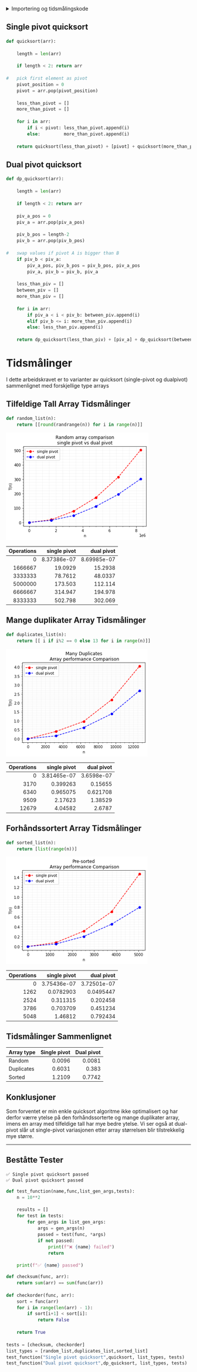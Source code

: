 <details>
  <summary>Importering og tidsmålingskode</summary>
  
  

```python
from IPython.display import HTML, display
import tabulate
from random import randrange
import matplotlib.pyplot as plt
import numpy as np
import sys
import time
sys.setrecursionlimit(round(10**6))

def setupPlot():
    plt.minorticks_on()
    plt.grid(b=True, which='both',color='#D3D3D3', linestyle='-', alpha=0.3)
    plt.legend(loc="upper left")
    plt.ylabel('T(n)')
    plt.xlabel('n')
    
def flushPrintLine():
    print(f"                                                                 ",end='\r')
```

## Kode for tidsmålinger


```python
def take_time_of(function, args):
    
    start = time.time()
    time_taken = 0
    repeats=0
    min_accuracy = 0.1
    
    while True:
        function(*args)
    
        repeats = repeats + 1
        time_taken = time.time() - start
        if time_taken > min_accuracy: break
    
    return time_taken / repeats 
```


```python
def compare(functions, names, gen_args, **kwargs):

#   initialize vars
    total_steps = kwargs.get('steps', 5)
    scale = kwargs.get('scale', 3)
    max_operations = round(10**scale)
    step_length = max_operations / total_steps
    operations = [round(s * step_length) for s in range(total_steps)]   
    
    results = []
    colors = ['r','b','g','c','m','y']
 
    
#   going trough every function  
    for i in range(len(functions)):
        
#       calculate times at different (n) complexities
        data = []
        for step in range(total_steps):
            
            n = operations[step]
            arguments = gen_args(n)
            function = functions[i]
         
            print(f"Loading: {names[i]} | {step}/{total_steps} | n = {n}",end='\r')
            
            data.append( take_time_of(function, arguments) )
            
        plt.plot(operations, data, colors[i] + 'o--', label=names[i])
        results.append(data)
    
#   remove loading text
    flushPrintLine()
    
#   display plot
    if 'title' in kwargs: plt.title(kwargs.get('title'))
    setupPlot()
    plt.show()
    
#   display table with data
    headers = ["Operations", *names]
    data = zip(operations, *results)
    display(HTML(tabulate.tabulate(data, headers, tablefmt='html')))
```

</details>

## Single pivot quicksort


```python
def quicksort(arr):

    length = len(arr)
    
    if length < 2: return arr
    
#   pick first element as pivot
    pivot_position = 0
    pivot = arr.pop(pivot_position)
    
    less_than_pivot = []
    more_than_pivot = []
    
    for i in arr:
        if i < pivot: less_than_pivot.append(i)
        else:         more_than_pivot.append(i)
            
    return quicksort(less_than_pivot) + [pivot] + quicksort(more_than_pivot)
```

## Dual pivot quicksort


```python
def dp_quicksort(arr):

    length = len(arr)
    
    if length < 2: return arr

    piv_a_pos = 0
    piv_a = arr.pop(piv_a_pos)
    
    piv_b_pos = length-2
    piv_b = arr.pop(piv_b_pos)

#   swap values if pivot A is bigger than B
    if piv_b < piv_a:
        piv_a_pos, piv_b_pos = piv_b_pos, piv_a_pos
        piv_a, piv_b = piv_b, piv_a
    
    less_than_piv = []
    between_piv = []
    more_than_piv = []
    
    for i in arr:
        if piv_a < i < piv_b: between_piv.append(i)
        elif piv_b <= i: more_than_piv.append(i)
        else: less_than_piv.append(i)
    
    return dp_quicksort(less_than_piv) + [piv_a] + dp_quicksort(between_piv) + [piv_b] + dp_quicksort(more_than_piv)
```

# Tidsmålinger
I dette arbeidskravet er to varianter av quicksort (single-pivot og dualpivot) sammenlignet med forskjellige type arrays

## Tilfeldige Tall Array Tidsmålinger


```python
def random_list(n):
    return [[round(randrange(n)) for i in range(n)]]

```

                                                                    

![png](output_10_1.png)




<table>
<thead>
<tr><th style="text-align: right;">  Operations</th><th style="text-align: right;">  single pivot</th><th style="text-align: right;">   dual pivot</th></tr>
</thead>
<tbody>
<tr><td style="text-align: right;">           0</td><td style="text-align: right;">   8.37386e-07</td><td style="text-align: right;">  8.69985e-07</td></tr>
<tr><td style="text-align: right;">     1666667</td><td style="text-align: right;">  19.0929     </td><td style="text-align: right;"> 15.2938     </td></tr>
<tr><td style="text-align: right;">     3333333</td><td style="text-align: right;">  78.7612     </td><td style="text-align: right;"> 48.0337     </td></tr>
<tr><td style="text-align: right;">     5000000</td><td style="text-align: right;"> 173.503      </td><td style="text-align: right;">112.114      </td></tr>
<tr><td style="text-align: right;">     6666667</td><td style="text-align: right;"> 314.947      </td><td style="text-align: right;">194.978      </td></tr>
<tr><td style="text-align: right;">     8333333</td><td style="text-align: right;"> 502.798      </td><td style="text-align: right;">302.069      </td></tr>
</tbody>
</table>


## Mange duplikater Array Tidsmålinger


```python
def duplicates_list(n):
    return [[ i if i%2 == 0 else 13 for i in range(n)]]
```

                                                                     


![png](output_12_1.png)



<table>
<thead>
<tr><th style="text-align: right;">  Operations</th><th style="text-align: right;">  single pivot</th><th style="text-align: right;">  dual pivot</th></tr>
</thead>
<tbody>
<tr><td style="text-align: right;">           0</td><td style="text-align: right;">   3.81465e-07</td><td style="text-align: right;">  3.6598e-07</td></tr>
<tr><td style="text-align: right;">        3170</td><td style="text-align: right;">   0.399263   </td><td style="text-align: right;">  0.15655   </td></tr>
<tr><td style="text-align: right;">        6340</td><td style="text-align: right;">   0.965075   </td><td style="text-align: right;">  0.621708  </td></tr>
<tr><td style="text-align: right;">        9509</td><td style="text-align: right;">   2.17623    </td><td style="text-align: right;">  1.38529   </td></tr>
<tr><td style="text-align: right;">       12679</td><td style="text-align: right;">   4.04582    </td><td style="text-align: right;">  2.6787    </td></tr>
</tbody>
</table>


## Forhåndssortert Array Tidsmålinger


```python
def sorted_list(n):
    return [list(range(n))]
```

                                                                  

![png](output_14_1.png)



<table>
<thead>
<tr><th style="text-align: right;">  Operations</th><th style="text-align: right;">  single pivot</th><th style="text-align: right;">  dual pivot</th></tr>
</thead>
<tbody>
<tr><td style="text-align: right;">           0</td><td style="text-align: right;">   3.75436e-07</td><td style="text-align: right;"> 3.72501e-07</td></tr>
<tr><td style="text-align: right;">        1262</td><td style="text-align: right;">   0.0782903  </td><td style="text-align: right;"> 0.0495447  </td></tr>
<tr><td style="text-align: right;">        2524</td><td style="text-align: right;">   0.311315   </td><td style="text-align: right;"> 0.202458   </td></tr>
<tr><td style="text-align: right;">        3786</td><td style="text-align: right;">   0.703709   </td><td style="text-align: right;"> 0.451234   </td></tr>
<tr><td style="text-align: right;">        5048</td><td style="text-align: right;">   1.46812    </td><td style="text-align: right;"> 0.792434   </td></tr>
</tbody>
</table>


## Tidsmålinger Sammenlignet


<table>
<thead>
<tr><th>Array type  </th><th style="text-align: right;">  Single pivot</th><th style="text-align: right;">  Dual pivot</th></tr>
</thead>
<tbody>
<tr><td>Random      </td><td style="text-align: right;">        0.0096</td><td style="text-align: right;">      0.0081</td></tr>
<tr><td>Duplicates  </td><td style="text-align: right;">        0.6031</td><td style="text-align: right;">      0.383 </td></tr>
<tr><td>Sorted      </td><td style="text-align: right;">        1.2109</td><td style="text-align: right;">      0.7742</td></tr>
</tbody>
</table>


## Konklusjoner
Som forventet er min enkle quicksort algoritme ikke optimalisert og har derfor værre ytelse på den forhåndssorterte og mange duplikater array, imens en array med tilfeldige tall har mye bedre ytelse. Vi ser også at dual-pivot slår ut single-pivot variasjonen etter array størrelsen blir tilstrekkelig mye større.

-------------
## Beståtte Tester

    ✅ Single pivot quicksort passed
    ✅ Dual pivot quicksort passed

```python
def test_function(name,func,list_gen_args,tests):
    n = 10**2
    
    results = []
    for test in tests:
        for gen_args in list_gen_args:
            args = gen_args(n)
            passed = test(func, *args)
            if not passed:
                print(f"❌ {name} failed")
                return
            
    print(f"✅ {name} passed")
```


```python
def checksum(func, arr):
    return sum(arr) == sum(func(arr))

def checkorder(func, arr):
    sort = func(arr)
    for i in range(len(arr) - 1): 
        if sort[i+1] < sort[i]: 
            return False
    
    return True

tests = [checksum, checkorder]
list_types = [random_list,duplicates_list,sorted_list]
test_function("Single pivot quicksort",quicksort, list_types, tests)
test_function("Dual pivot quicksort",dp_quicksort, list_types, tests)
```


    
